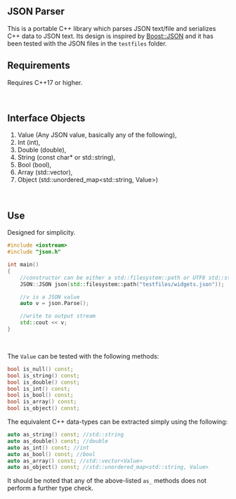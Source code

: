 ## JSON Parser

This is a portable C++ library which parses JSON text/file and serializes C++ data to JSON text. 
Its design is inspired by [Boost::JSON](https://www.boost.org/doc/libs/1_86_0/libs/json/doc/html/index.html) and it has been tested with the JSON files in the `testfiles` folder.


## Requirements

 Requires C++17 or higher.

 &nbsp;

## Interface Objects

1. Value (Any JSON value, basically any of the following),
2. Int (int),
3. Double (double),
4. String (const char* or std::string), 
5. Bool (bool), 
6. Array (std::vector<Value>), 
7. Object (std::unordered_map<std::string, Value>)


&nbsp;


## Use

Designed for simplicity.



```C++
#include <iostream>
#include "json.h"

int main()
{
    //constructor can be either a std::filesystem::path or UTF8 std::string
	JSON::JSON json(std::filesystem::path("testfiles/widgets.json"));

    //v is a JSON value
	auto v = json.Parse(); 

    //write to output stream
	std::cout << v; 
}
```

&nbsp;

The `Value` can be tested with the following methods:

```C++
bool is_null() const;
bool is_string() const;
bool is_double() const;
bool is_int() const; 
bool is_bool() const;
bool is_array() const; 
bool is_object() const;
```

The equivalent C++ data-types can be extracted simply using the following:

```C++
auto as_string() const; //std::string
auto as_double() const; //double
auto as_int() const; //int
auto as_bool() const; //bool
auto as_array() const; //std::vector<Value>
auto as_object() const; //std::unordered_map<std::string, Value>

```
It should be noted that any of the above-listed `as_` methods does not perform a further type check.